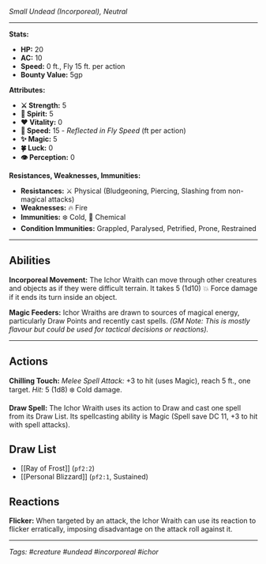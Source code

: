 *Small Undead (Incorporeal), Neutral*

---

**Stats:**
*   **HP:** 20
*   **AC:** 10
*   **Speed:** 0 ft., Fly 15 ft. per action
*   **Bounty Value:** 5gp

**Attributes:**
*   **⚔️ Strength:** 5
*   **💙 Spirit:** 5
*   **❤️ Vitality:** 0
*   **🏃 Speed:** 15 - *Reflected in Fly Speed* (ft per action)
*   **✨ Magic:** 5
*   **🍀 Luck:** 0
*   **👁️ Perception:** 0

**Resistances, Weaknesses, Immunities:**
*   **Resistances:** ⚔️ Physical (Bludgeoning, Piercing, Slashing from non-magical attacks)
*   **Weaknesses:** 🔥 Fire
*   **Immunities:** ❄️ Cold, 🧪 Chemical
*   **Condition Immunities:** Grappled, Paralysed, Petrified, Prone, Restrained

---
## Abilities

**Incorporeal Movement:** The Ichor Wraith can move through other creatures and objects as if they were difficult terrain. It takes 5 (1d10) 💥 Force damage if it ends its turn inside an object.

**Magic Feeders:** Ichor Wraiths are drawn to sources of magical energy, particularly Draw Points and recently cast spells. *(GM Note: This is mostly flavour but could be used for tactical decisions or reactions).*

---
## Actions

**Chilling Touch:** *Melee Spell Attack:* +3 to hit (uses Magic), reach 5 ft., one target.
*Hit:* 5 (1d8) ❄️ Cold damage.

**Draw Spell:** The Ichor Wraith uses its action to Draw and cast one spell from its Draw List. Its spellcasting ability is Magic (Spell save DC 11, +3 to hit with spell attacks).

## Draw List
*   [[Ray of Frost]] (`pf2:2`)
*   [[Personal Blizzard]] (`pf2:1`, Sustained)

## Reactions

**Flicker:** When targeted by an attack, the Ichor Wraith can use its reaction to flicker erratically, imposing disadvantage on the attack roll against it.

---
*Tags: #creature #undead #incorporeal #ichor*
